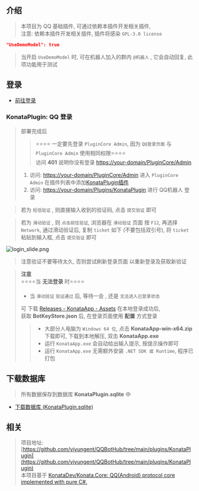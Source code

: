 


## 介绍

> 本项目为 QQ 基础插件, 可通过依赖本插件开发相关插件,  
> 注意: 依赖本插件开发相关插件, 插件将感染 `GPL-3.0 license`

```json
"UseDemoModel": true
```

> 当开启 `UseDemoModel` 时, 可在机器人加入的群内 `@机器人` , 它会自动回复, 此项功能用于测试



## 登录

- [前往登录](/Plugins/KonataPlugin)


### KonataPlugin: QQ 登录

> 部署完成后
> > ⭐⭐⭐⭐ 一定要先登录 `PluginCore Admin`, 因为 `QQ登录页面` 与 `PluginCore Admin` 使用相同权限⭐⭐⭐⭐      
> > 访问 **401** 说明你没有登录 <https://your-domain/PluginCore/Admin>      
> 1. 访问: <https://your-domain/PluginCore/Admin>  进入 `PluginCore Admin` 在插件列表中添加[KonataPlugin插件](https://github.com/yiyungent/KnifeHub/releases?q=KonataPlugin&expanded=true)
> 2. 访问: <https://your-domain/Plugins/KonataPlugin> 进行 QQ机器人 登录

> 若为 `短信验证` , 则直接输入收到的验证码, 点击 `提交验证` 即可

> 若为 `滑动验证` , 则 `点击前往验证`, 浏览器在 `滑动验证` 页面 按 `F12`, 再选择 `Network`, 通过滑动验证后, 复制 `ticket` 如下 (不要包括双引号), 将 `ticket` 粘贴到输入框, 点击 `提交验证` 即可

![login_slide.png](/Plugins/KonataPlugin/images/login_slide.png)

> 注意验证不要等待太久, 否则尝试刷新登录页面 以重新登录及获取新验证


> **注意**    
> ⭐⭐⭐⭐当 **无法登录** 时⭐⭐⭐⭐
> 
> - 当 `滑动验证` `验证通过` 后, 等待一会 , 还是 `无法进入已登录状态`     
>   
> 可 下载 [Releases - KonataApp - Assets](https://github.com/yiyungent/KnifeHub/releases?q=KonataApp&expanded=true) 在本地登录成功后,    
> 获取 **BotKeyStore.json** 后, 在登录页面使用 **配置** 方式登录
> 
> > - 大部分人电脑为 `Windows 64 位`, 点击 **KonataApp-win-x64.zip** 下载即可, 下载到本地解压, 双击 **KonataApp.exe**
> > - 运行 `KonataApp.exe` 会自动给出输入提示, 按提示操作即可       
> > - 运行 `KonataApp.exe` 无需额外安装 `.NET SDK 或 Runtime`, 程序已打包





## 下载数据库

> 所有数据保存到数据库 **KonataPlugin.sqlite** 中

- [下载数据库 (KonataPlugin.sqlite)](/Plugins/KonataPlugin/Download)




## 相关

> 项目地址: [https://github.com/yiyungent/QQBotHub/tree/main/plugins/KonataPlugin](https://github.com/yiyungent/QQBotHub/tree/main/plugins/KonataPlugin)             
> 本项目基于 [KonataDev/Konata.Core: QQ(Android) protocol core implemented with pure C#.](https://github.com/KonataDev/Konata.Core)


<!-- Matomo Image Tracker-->
<img referrerpolicy="no-referrer-when-downgrade" src="https://matomo.moeci.com/matomo.php?idsite=2&amp;rec=1&amp;action_name=Plugins.KonataPlugin-v0.1.6.README" style="border:0" alt="" />
<!-- End Matomo -->
